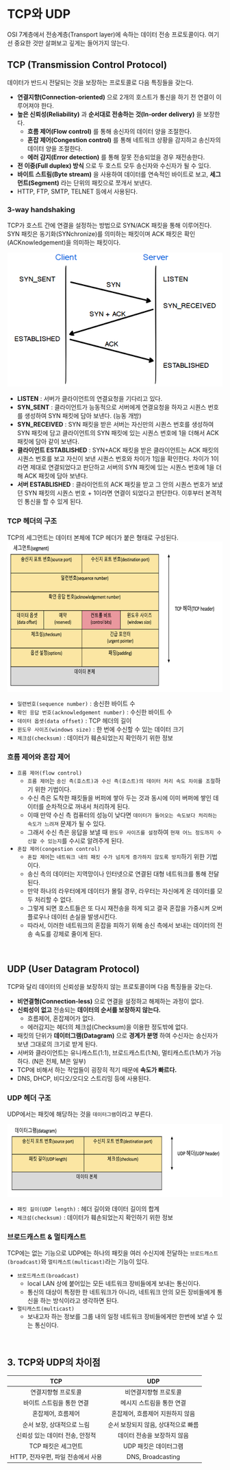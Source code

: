 # TCP와 UDP

OSI 7계층에서 전송계층(Transport layer)에 속하는 데이터 전송 프로토콜이다. 여기선 중요한 것만 살펴보고 깊게는 들어가지 않는다.

## TCP (Transmission Control Protocol)

데이터가 반드시 전달되는 것을 보장하는 프로토콜로 다음 특징들을 갖는다.

* **연결지향(Connection-oriented)** 으로 2개의 호스트가 통신을 하기 전 연결이 이루어져야 한다.
* **높은 신뢰성(Reliability)** 과 **순서대로 전송하는 것(In-order delivery)** 을 보장한다.
  * **흐름 제어(Flow control)** 를 통해 송신자의 데이터 양을 조절한다.
  * **혼잡 제어(Congestion control)** 를 통해 네트워크 상황을 감지하고 송신자의 데이터 양을 조절한다.
  * **에러 감지(Error detection)** 를 통해 잘못 전송되었을 경우 재전송한다.
* **전 이중(Full duplex) 방식** 으로 두 호스트 모두 송신자와 수신자가 될 수 있다.
* **바이트 스트림(Byte stream)** 을 사용하여 데이터를 연속적인 바이트로 보고, **세그먼트(Segment)** 라는 단위의 패킷으로 쪼개서 보낸다.
*  HTTP, FTP, SMTP, TELNET 등에서 사용된다.

### 3-way handshaking

TCP가 호스트 간에 연결을 설정하는 방법으로 SYN/ACK 패킷을 통해 이루어진다. SYN 패킷은 동기화(SYNchronize)를 의미하는 패킷이며 ACK 패킷은 확인(ACKnowledgement)을 의미하는 패킷이다.

<img src="/image/3-way-handshake.png">

* **LISTEN** : 서버가 클라이언트의 연결요청을 기다리고 있다.
* **SYN_SENT** : 클라이언트가 능동적으로 서버에게 연결요청을 하자고 시퀀스 번호를 생성하여 SYN 패킷에 담아 보낸다. (능동 개방)
* **SYN_RECEIVED** : SYN 패킷을 받은 서버는 자신만의 시퀀스 번호를 생성하여 SYN 패킷에 담고 클라이언트의 SYN 패킷에 있는 시퀀스 번호에 1을 더해서 ACK 패킷에 담아 같이 보낸다.
* **클라이언트 ESTABLISHED** : SYN+ACK 패킷을 받은 클라이언트는 ACK 패킷의 시퀀스 번호를 보고 자신이 보낸 시퀀스 번호와 차이가 1임을 확인한다. 차이가 1이라면 제대로 연결되었다고 판단하고 서버의 SYN 패킷에 있는 시퀀스 번호에 1을 더해 ACK 패킷에 담아 보낸다.
* **서버 ESTABLISHED** : 클라이언트의 ACK 패킷을 받고 그 안의 시퀀스 번호가 보냈던 SYN 패킷의 시퀀스 번호 + 1이라면 연결이 되었다고 판단한다. 이후부터 본격적인 통신을 할 수 있게 된다.

### TCP 헤더의 구조
TCP의 세그먼트는 데이터 본체에 TCP 헤더가 붙은 형태로 구성된다.  
<img src="/image/TCP_Header.jpeg" height="350px">

* `일련번호(sequence number)` : 송신한 바이트 수
* `확인 응답 번호(acknowledgement number)` : 수신한 바이트 수
* `데이터 옵셋(data offset)` : TCP 헤더의 길이
* `윈도우 사이즈(windows size)` : 한 번에 수신할 수 있는 데이터 크기
* `체크섬(checksum)` : 데이터가 훼손되었는지 확인하기 위한 정보

### 흐름 제어와 혼잡 제어
- `흐름 제어(flow control)`
    * `흐름 제어`는 `송신 측(호스트)과 수신 측(호스트)의 데이터 처리 속도 차이를 조절`하기 위한 기법이다.  
    * 수신 측은 도착한 패킷들을 버퍼에 쌓아 두는 것과 동시에 이미 버퍼에 쌓인 데이터를 순차적으로 꺼내서 처리하게 된다.  
    * 이때 만약 수신 측 컴퓨터의 성능이 낮다면 `데이터가 들어오는 속도보다 처리하는 속도가 느려져` 문제가 될 수 있다.  
    * 그래서 수신 측은 응답을 보낼 때 `윈도우 사이즈를 설정`하여 `현재 어느 정도까지 수신할 수 있는지`를 수시로 알려주게 된다.  
- `혼잡 제어(congestion control)`
    * `혼잡 제어`는 `네트워크 내의 패킷 수가 넘치게 증가하지 않도록 방지`하기 위한 기법이다.  
    * 송신 측의 데이터는 지역망이나 인터넷으로 연결된 대형 네트워크를 통해 전달된다.  
    * 만약 하나의 라우터에게 데이터가 몰릴 경우, 라우터는 자신에게 온 데이터를 모두 처리할 수 없다.  
    * 그렇게 되면 호스트들은 또 다시 재전송을 하게 되고 결국 혼잡을 가중시켜 오버플로우나 데이터 손실을 발생시킨다.
    * 따라서, 이러한 네트워크의 혼잡을 피하기 위해 송신 측에서 보내는 데이터의 전송 속도를 강제로 줄이게 된다.
<br>


## UDP (User Datagram Protocol)

TCP와 달리 데이터의 신뢰성을 보장하지 않는 프로토콜이며 다음 특징들을 갖는다.

* **비연결형(Connection-less)** 으로 연결을 설정하고 해제하는 과정이 없다.
* **신뢰성이 없고** 전송되는 **데이터의 순서를 보장하지 않는다.**
  * 흐름제어, 혼잡제어가 없다.
  * 에러감지는 헤더의 체크섬(Checksum)을 이용한 정도밖에 없다.
* 패킷의 단위가 **데이터그램(Datagram)** 으로 **경계가 분명** 하여 수신자는 송신자가 보낸 그대로의 크기로 받게 된다.
* 서버와 클라이언트는 유니캐스트(1:1), 브로드캐스트(1:N), 멀티캐스트(1:M)가 가능하다. (N은 전체, M은 일부)
* TCP에 비해서 하는 작업들이 굉장히 적기 때문에 **속도가 빠르다.**
* DNS, DHCP, 비디오/오디오 스트리밍 등에 사용된다.


### UDP 헤더 구조
UDP에서는 패킷에 해당하는 것을 `데이터그램`이라고 부른다.  
  
<img src="/image/UDP_Header.jpeg" height="170px"> 
  
* `패킷 길이(UDP length)` : 헤더 길이와 데이터 길이의 합계
* `체크섬(checksum)` : 데이터가 훼손되었는지 확인하기 위한 정보

### 브로드캐스트 & 멀티캐스트
TCP에는 없는 기능으로 UDP에는 하나의 패킷을 여러 수신지에 전달하는 `브로드캐스트(broadcast)`와 `멀티캐스트(multicast)`라는 기능이 있다.  
* `브로드캐스트(broadcast)` 
    - local LAN 상에 붙어있는 모든 네트워크 장비들에게 보내는 통신이다.  
    - 통신의 대상이 특정한 한 네트워크가 아니라, 네트워크 안의 모든 장비들에게 통신을 하는 방식이라고 생각하면 된다.  
* `멀티캐스트(multicast)`
    - 보내고자 하는 정보를 그룹 내의 일정 네트워크 장비들에게만 한번에 보낼 수 있는 통신이다.  
    
<br>

## 3. TCP와 UDP의 차이점
|TCP|UDP|
|:---:|:---:|
| 연결지향형 프로토콜 | 비연결지향형 프로토콜 |
| 바이트 스트림을 통한 연결 | 메시지 스트림을 통한 연결 |
| 혼잡제어, 흐름제어 | 혼잡제어, 흐름제어 지원하지 않음 |
| 순서 보장, 상대적으로 느림 | 순서 보장되지 않음, 상대적으로 빠름 |
| 신뢰성 있는 데이터 전송, 안정적 | 데이터 전송을 보장하지 않음 |
| TCP 패킷은 세그먼트 | UDP 패킷은 데이터그램 |
| HTTP, 전자우편, 파일 전송에서 사용 | DNS, Broadcasting |

<br>
